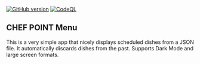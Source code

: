 [![GitHub version](https://badge.fury.io/gh/joao-vasconcelos%2Fmenu.svg)](https://badge.fury.io/gh/joao-vasconcelos%2Fmenu)
[![CodeQL](https://github.com/joao-vasconcelos/menu/actions/workflows/codeql-analysis.yml/badge.svg)](https://github.com/joao-vasconcelos/menu/actions/workflows/codeql-analysis.yml)

## CHEF POINT Menu

This is a very simple app that nicely displays scheduled dishes from a JSON file. It automatically discards dishes from the past. Supports Dark Mode
and large screen formats.
